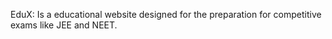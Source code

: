 EduX:  Is a educational website designed for the preparation for competitive exams like JEE and NEET.
